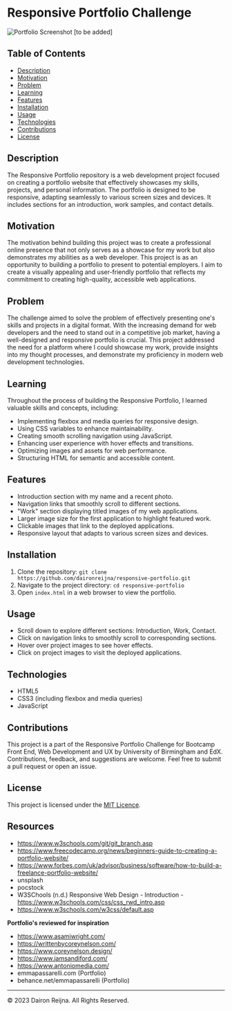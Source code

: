 # Responsive Portfolio Challenge

![Portfolio Screenshot](./screenshot.png) [to be added]

## Table of Contents

- [Description](#description)
- [Motivation](#motivation)
- [Problem](#problem)
- [Learning](#learning)
- [Features](#features)
- [Installation](#installation)
- [Usage](#usage)
- [Technologies](#technologies)
- [Contributions](#contributions)
- [License](#license)

## Description

The Responsive Portfolio repository is a web development project focused on creating a portfolio website that effectively showcases my skills, projects, and personal information. The portfolio is designed to be responsive, adapting seamlessly to various screen sizes and devices. It includes sections for an introduction, work samples, and contact details.

## Motivation

The motivation behind building this project was to create a professional online presence that not only serves as a showcase for my work but also demonstrates my abilities as a web developer. This project is as an opportunity to building a portfolio to present to potential employers. I aim to create a visually appealing and user-friendly portfolio that reflects my commitment to creating high-quality, accessible web applications.

## Problem

The challenge aimed to solve the problem of effectively presenting one's skills and projects in a digital format. With the increasing demand for web developers and the need to stand out in a competitive job market, having a well-designed and responsive portfolio is crucial. This project addressed the need for a platform where I could showcase my work, provide insights into my thought processes, and demonstrate my proficiency in modern web development technologies.

## Learning

Throughout the process of building the Responsive Portfolio, I learned valuable skills and concepts, including:

- Implementing flexbox and media queries for responsive design.
- Using CSS variables to enhance maintainability.
- Creating smooth scrolling navigation using JavaScript.
- Enhancing user experience with hover effects and transitions.
- Optimizing images and assets for web performance.
- Structuring HTML for semantic and accessible content.

## Features

- Introduction section with my name and a recent photo.
- Navigation links that smoothly scroll to different sections.
- "Work" section displaying titled images of my web applications.
- Larger image size for the first application to highlight featured work.
- Clickable images that link to the deployed applications.
- Responsive layout that adapts to various screen sizes and devices.

## Installation

1. Clone the repository: `git clone https://github.com/daironreijna/responsive-portfolio.git`
2. Navigate to the project directory: `cd responsive-portfolio`
3. Open `index.html` in a web browser to view the portfolio.

## Usage

- Scroll down to explore different sections: Introduction, Work, Contact.
- Click on navigation links to smoothly scroll to corresponding sections.
- Hover over project images to see hover effects.
- Click on project images to visit the deployed applications.

## Technologies

- HTML5
- CSS3 (including flexbox and media queries)
- JavaScript

## Contributions

This project is a part of the Responsive Portfolio Challenge for Bootcamp Front End, Web Development and UX by University of Birmingham and EdX. Contributions, feedback, and suggestions are welcome. Feel free to submit a pull request or open an issue.

## License

This project is licensed under the [MIT Licence](./LICENSE).

## Resources
- https://www.w3schools.com/git/git_branch.asp
- https://www.freecodecamp.org/news/beginners-guide-to-creating-a-portfolio-website/
- https://www.forbes.com/uk/advisor/business/software/how-to-build-a-freelance-portfolio-website/
- unsplash
- pocstock
- W3SChools (n.d.) Responsive Web Design - Introduction - https://www.w3schools.com/css/css_rwd_intro.asp
- https://www.w3schools.com/w3css/default.asp

**Portfolio's reviewed for inspiration**
- https://www.asamiwright.com/
- https://writtenbycoreynelson.com/
- https://www.coreynelson.design/
- https://www.jamsandiford.com/
- https://www.antoniomedia.com/
- emmapassarelli.com (Portfolio)
- behance.net/emmapassarelli (Portfolio)

---

© 2023 Dairon Reijna. All Rights Reserved.